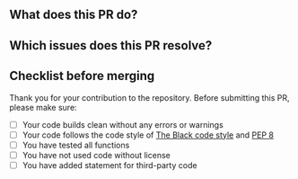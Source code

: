 ## What does this PR do?



## Which issues does this PR resolve?



## Checklist before merging

Thank you for your contribution to the repository.
Before submitting this PR, please make sure:

- [ ] Your code builds clean without any errors or warnings
- [ ] Your code follows the code style of [The Black code style](https://black.readthedocs.io/en/stable/the_black_code_style/current_style.html) and [PEP 8](https://peps.python.org/pep-0008/)
- [ ] You have tested all functions
- [ ] You have not used code without license
- [ ] You have added statement for third-party code
